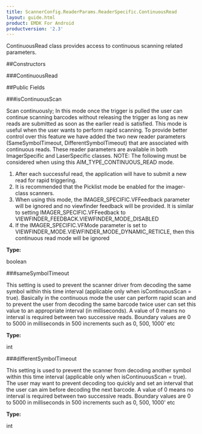 ```yaml
---
title: ScannerConfig.ReaderParams.ReaderSpecific.ContinuousRead
layout: guide.html
product: EMDK For Android
productversion: '2.3'
---
```


ContinuousRead class provides access to continuous scanning related parameters.

##Constructors

###ContinuousRead



##Public Fields

###isContinuousScan

Scan continuously; In this mode once the trigger is pulled the user can continue scanning barcodes without releasing the trigger
 as long as new reads are submitted as soon as the earlier read is satisfied. This mode is useful when the user wants to perform
 rapid scanning. To provide better control over this feature we have added the two new reader parameters (SameSymbolTimeout,
 DifferentSymbolTimeout) that are associated with continuous reads. These reader parameters are available in both ImagerSpecific
 and LaserSpecific classes.
 NOTE: The following must be considered when using this AIM_TYPE_CONTINUOUS_READ mode.
 1. After each successful read, the application will have to submit a new read for rapid triggering.
 2. It is recommended that the Picklist mode be enabled for the imager-class scanners.
 3. When using this mode, the IMAGER_SPECIFIC.VFFeedback parameter will be ignored and no viewfinder feedback will be provided.
 It is similar to setting IMAGER_SPECIFIC.VFFeedback to VIEWFINDER_FEEDBACK.VIEWFINDER_MODE_DISABLED
 4. If the IMAGER_SPECIFIC.VFMode parameter is set to VIEWFINDER_MODE.VIEWFINDER_MODE_DYNAMIC_RETICLE, then this continuous read mode will be ignored

**Type:**

boolean

###sameSymbolTimeout

This setting is used to prevent the scanner driver from decoding the same symbol within this time interval (applicable only when
 isContinuousScan = true). Basically in the continuous mode the user can perform rapid scan and to prevent the
 user from decoding the same barcode twice user can set this value to an appropriate interval (in milliseconds). A value of 0 means
 no interval is required between two successive reads.
 Boundary values are 0 to 5000 in milliseconds in 500 increments such as 0, 500, 1000' etc

**Type:**

int

###differentSymbolTimeout

This setting is used to prevent the scanner from decoding another symbol within this time interval (applicable only when
 isContinuousScan = true). The user may want to prevent decoding too quickly and set an interval that the user can aim
 before decoding the next barcode. A value of 0 means no interval is required between two successive reads.
 Boundary values are 0 to 5000 in milliseconds in 500 increments such as 0, 500, 1000' etc

**Type:**

int










